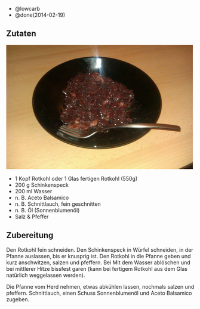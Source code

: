 - @lowcarb
- @done(2014-02-19)

## Zutaten
![](/uploads/rotkohlsalat.jpg)

- 1 Kopf    Rotkohl oder 1 Glas fertigen Rotkohl (550g)
- 200 g     Schinkenspeck
- 200 ml    Wasser
-  n. B.    Aceto Balsamico
-  n. B.    Schnittlauch, fein geschnitten
-  n. B.    Öl (Sonnenblumenöl)
- Salz & Pfeffer

## Zubereitung
Den Rotkohl fein schneiden. Den Schinkenspeck in Würfel schneiden, in der Pfanne auslassen, bis er knusprig ist. Den Rotkohl in die Pfanne geben und kurz anschwitzen, salzen und pfeffern. Bei Mit dem Wasser ablöschen und bei mittlerer Hitze bissfest garen (kann bei fertigem Rotkohl aus dem Glas natürlich weggelassen werden).

Die Pfanne vom Herd nehmen, etwas abkühlen lassen, nochmals salzen und pfeffern. Schnittlauch, einen Schuss Sonnenblumenöl und Aceto Balsamico zugeben.
